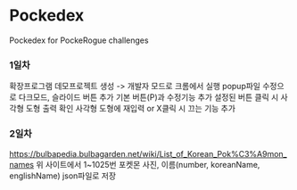 # Pockedex
Pockedex for PockeRogue challenges

### 1일차
확장프로그램 데모프로젝트 생성 -> 개발자 모드로 크롬에서 실행
popup파일 수정으로 다크모드, 슬라이드 버튼 추가
기본 버튼(P)과 수정기능 추가
설정된 버튼 클릭 시 사각형 도형 출력 확인
사각형 도형에 재입력 or X클릭 시 끄는 기능 추가

### 2일차
https://bulbapedia.bulbagarden.net/wiki/List_of_Korean_Pok%C3%A9mon_names
위 사이트에서 1~1025번 포켓몬 사진, 이름(number, koreanName, englishName) json파일로 저장
